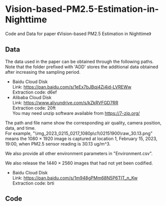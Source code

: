 # Vision-based-PM2.5-Estimation-in-Nighttime
Code and Data for paper 《Vision-based PM2.5 Estimation in Nighttime》

## Data
The data used in the paper can be obtained through the following paths.  
   Note that the folder prefixed with 'ADD' stores the additional data obtained after increasing the sampling period.  
- Baidu Cloud Disk  
   Link: https://pan.baidu.com/s/1eEx7bJBqj4Zj4id-LVREWw  
   Extraction code: d6ef  
- Alibaba Cloud Disk  
   Link: https://www.aliyundrive.com/s/kZkRVFGD7RR  
   Extraction code: 20ft  
   You may need unzip software available from https://7-zip.org/
   
The path and file name show the corresponding air quality, camera position, data, and time.  
For example, "\img_2023_0215_0217_1080p\c1\02151900\raw_30.13.png" means the 1080 × 1920 image is captured at location 1, February 15, 2023, 19:00, when PM2.5 sensor reading is 30.13 ug/m^3.

We also provide all other environment parameters in "Environment.csv".

We also release the 1440 × 2560 images that had not yet been codified.  
- Baidu Cloud Disk  
   Link: https://pan.baidu.com/s/1m948gPMm68N5P6TIT_n_Kw  
   Extraction code: brti  
## Code

   
